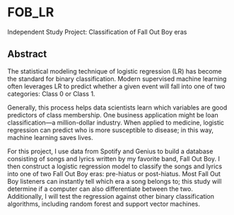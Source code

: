 # FOB_LR
Independent Study Project: Classification of Fall Out Boy eras

## Abstract

The statistical modeling technique of logistic regression (LR) has become the standard for binary classification. Modern supervised machine learning often leverages LR to predict whether a given event will fall into one of two categories: Class 0 or Class 1.

Generally, this process helps data scientists learn which variables are good predictors of class membership. One business application might be loan classification—a million-dollar industry. When applied to medicine, logistic regression can predict who is more susceptible to disease; in this way, machine learning saves lives. 

For this project, I use data from Spotify and Genius to build a database consisting of songs and lyrics written by my favorite band, Fall Out Boy. I then construct a logistic regression model to classify the songs and lyrics into one of two Fall Out Boy eras: pre-hiatus or post-hiatus. Most Fall Out Boy listeners can instantly tell which era a song belongs to; this study will determine if a computer can also differentiate between the two. Additionally, I will test the regression against other binary classification algorithms, including random forest and support vector machines.
